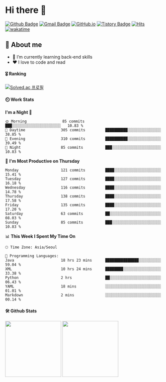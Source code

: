 # Hi there 👋
[![Github Badge](https://img.shields.io/badge/-uiw6unoh-grey?style=flat&logo=github&logoColor=white&link=https://github.com/uiw6unoh/)](https://www.github.com/uiw6unoh/) 
[![Gmail Badge](https://img.shields.io/badge/-uiw6unoh@naver.com-c14438?style=flat&logo=Gmail&logoColor=white&link=mailto:uiw6unoh@naver.com)](mailto:uiw6unoh@naver.com) 
[![GitHub.io](https://img.shields.io/badge/GitHub.io-orange?style=flat&logoColor=white)](https://uiw6unoh.github.io/)
[![Tistory Badge](https://img.shields.io/badge/Tech%20Blog-yellow?style=flat&logoColor=white)](https://#/)
[![Hits](https://hits.seeyoufarm.com/api/count/incr/badge.svg?url=https%3A%2F%2Fgithub.com%2Fuiw6unoh&count_bg=%2379C83D&title_bg=%23555555&icon=&icon_color=%23E7E7E7&title=hits&edge_flat=false)](https://hits.seeyoufarm.com)
[![wakatime](https://wakatime.com/badge/user/54252e40-b19e-45e1-9ec9-fb1c5a26c628.svg)](https://wakatime.com/@54252e40-b19e-45e1-9ec9-fb1c5a26c628)
<!-- [![Portfolio Badge](https://img.shields.io/badge/portfolio-web-blue?style=flat&link=https://github.com/uiw6unoh/)](https://github.com/uiw6unoh/)  -->

## 💬 About me
- 🌱 I’m currently learning back-end skills
- ❤️ I love to code and read


#### 🎖️ Ranking
[![Solved.ac 프로필](http://mazassumnida.wtf/api/v2/generate_badge?boj=uiw6unoh)](https://www.acmicpc.net/user/uiw6unoh)

#### ⏲️ Work Stats
<!--[![uiw6unoh's wakatime stats](https://github-readme-stats.vercel.app/api/wakatime?username=uiw6unoh)]-->

<!--START_SECTION:waka-->
**I'm a Night 🦉** 

```text
🌞 Morning                85 commits          ███░░░░░░░░░░░░░░░░░░░░░░   10.83 % 
🌆 Daytime                305 commits         ██████████░░░░░░░░░░░░░░░   38.85 % 
🌃 Evening                310 commits         ██████████░░░░░░░░░░░░░░░   39.49 % 
🌙 Night                  85 commits          ███░░░░░░░░░░░░░░░░░░░░░░   10.83 % 
```
📅 **I'm Most Productive on Thursday** 

```text
Monday                   121 commits         ████░░░░░░░░░░░░░░░░░░░░░   15.41 % 
Tuesday                  127 commits         ████░░░░░░░░░░░░░░░░░░░░░   16.18 % 
Wednesday                116 commits         ████░░░░░░░░░░░░░░░░░░░░░   14.78 % 
Thursday                 138 commits         ████░░░░░░░░░░░░░░░░░░░░░   17.58 % 
Friday                   135 commits         ████░░░░░░░░░░░░░░░░░░░░░   17.20 % 
Saturday                 63 commits          ██░░░░░░░░░░░░░░░░░░░░░░░   08.03 % 
Sunday                   85 commits          ███░░░░░░░░░░░░░░░░░░░░░░   10.83 % 
```


📊 **This Week I Spent My Time On** 

```text
🕑︎ Time Zone: Asia/Seoul

💬 Programming Languages: 
Java                     18 hrs 23 mins      ███████████████░░░░░░░░░░   59.04 % 
XML                      10 hrs 24 mins      ████████░░░░░░░░░░░░░░░░░   33.38 % 
Python                   2 hrs               ██░░░░░░░░░░░░░░░░░░░░░░░   06.43 % 
YAML                     18 mins             ░░░░░░░░░░░░░░░░░░░░░░░░░   01.01 % 
Markdown                 2 mins              ░░░░░░░░░░░░░░░░░░░░░░░░░   00.14 % 
```


<!--END_SECTION:waka-->

#### 🛠️ Github Stats <br/>
<p>
  <img height="180em" src="https://github-readme-stats-git-masterrstaa-rickstaa.vercel.app/api?username=uiw6unoh&show_icons=true&include_all_commits=true">
  <img height="180em" src="https://github-readme-stats-git-masterrstaa-rickstaa.vercel.app/api/top-langs/?username=uiw6unoh&layout=compact">
</p>

